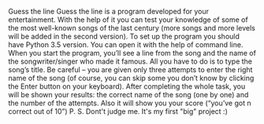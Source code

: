 Guess the line
Guess the line is a program developed for your entertainment. With the help of it you can test your knowledge of some of the most well-known songs of the last century (more songs and more levels will be added in the second version).
To set up the program you should have Python 3.5 version. You can open it with the help of command line.
When you start the program, you’ll see a line from the song and the name of the songwriter/singer who made it famous. All you have to do is to type the song’s title. Be careful – you are given only three attempts to enter the right name of the song (of course, you can skip some you don’t know by clicking the Enter button on your keyboard). After completing the whole task, you will be shown your results: the correct name of the song (one by one) and the number of the attempts. Also it will show you your score (“you’ve got n correct out of 10”)
P. S. Dont't judge me. It's my first "big" project :)
